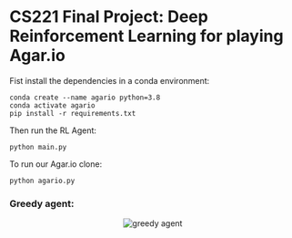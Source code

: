 # CS221 Final Project: Deep Reinforcement Learning for playing Agar.io

Fist install the dependencies in a conda environment:

```shell script
conda create --name agario python=3.8
conda activate agario
pip install -r requirements.txt
```

Then run the RL Agent:

```shell script
python main.py
```

To run our Agar.io clone:

```shell script
python agario.py
```

### Greedy agent:

<p align="center">
<img src="https://media.giphy.com/media/loNEBr33mIkjgdaQ1q/giphy.gif" alt='greedy agent' />
</p>
